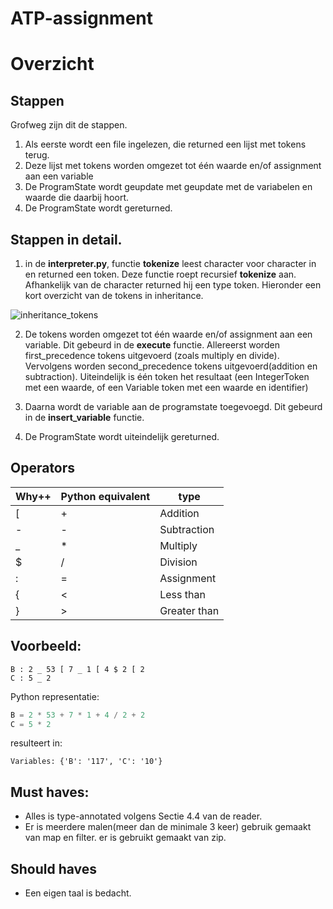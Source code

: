 # ATP-assignment

# Overzicht

## Stappen
Grofweg zijn dit de stappen.

1. Als eerste wordt een file ingelezen, die returned een lijst met tokens terug.
2. Deze lijst met tokens worden omgezet tot één waarde en/of assignment aan een variable
3. De ProgramState wordt geupdate met geupdate met de variabelen en waarde die daarbij hoort.
4. De ProgramState wordt gereturned. 


## Stappen in detail.
1. in de **interpreter.py**, functie **tokenize** 
leest character voor character in en returned een token. 
Deze functie roept recursief **tokenize** aan.
Afhankelijk van de character returned hij een type token. 
Hieronder een kort overzicht van de tokens in inheritance.
  
 ![inheritance_tokens](https://user-images.githubusercontent.com/31653244/81508624-69f4ec80-9305-11ea-962f-8c4019a8a939.png)


2. De tokens worden omgezet tot één waarde en/of assignment aan een variable. 
Dit gebeurd in de **execute** functie. Allereerst worden first_precedence tokens uitgevoerd (zoals multiply en divide).
Vervolgens worden second_precedence tokens uitgevoerd(addition en subtraction).
Uiteindelijk is één token het resultaat (een IntegerToken met een waarde, of een Variable token met een waarde en identifier)

3. Daarna wordt de variable aan de programstate toegevoegd. Dit gebeurd in de **insert_variable** functie.

4. De ProgramState wordt uiteindelijk gereturned.



## Operators

Why++ | Python equivalent | type
--- | --- | ----
[   |   + | Addition
\-   | -   | Subtraction
_   | * | Multiply
$ | / | Division
\: | = | Assignment
{ | < | Less than
} | \> | Greater than

## Voorbeeld:

```
B : 2 _ 53 [ 7 _ 1 [ 4 $ 2 [ 2
C : 5 _ 2
```

Python representatie:
```python
B = 2 * 53 + 7 * 1 + 4 / 2 + 2
C = 5 * 2
```

resulteert in:
```
Variables: {'B': '117', 'C': '10'}
```


## Must haves:
- Alles is type-annotated volgens Sectie 4.4 van de reader.
- Er is meerdere malen(meer dan de minimale 3 keer) gebruik gemaakt van map en filter. 
er is gebruikt gemaakt van zip.

## Should haves
- Een eigen taal is bedacht.
